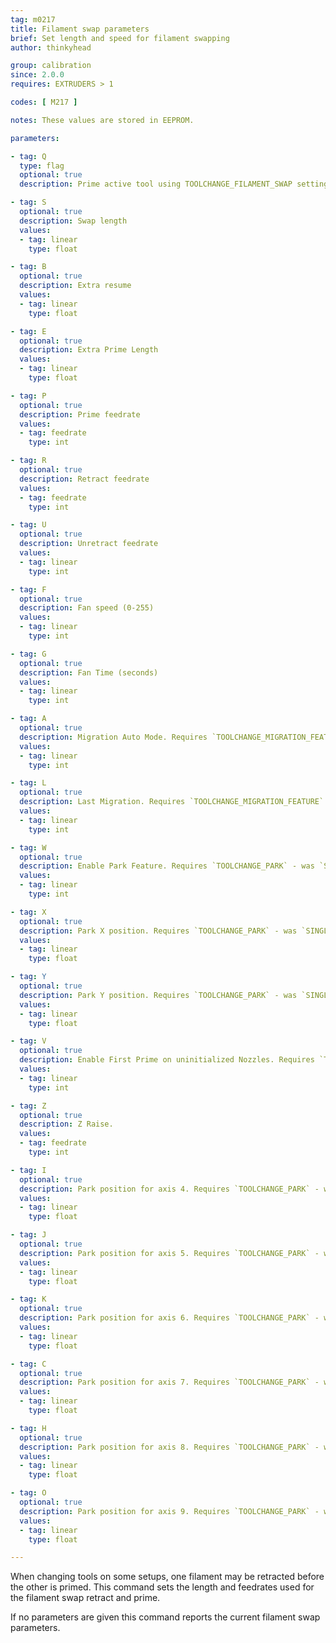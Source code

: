 ```yaml
---
tag: m0217
title: Filament swap parameters
brief: Set length and speed for filament swapping
author: thinkyhead

group: calibration
since: 2.0.0
requires: EXTRUDERS > 1

codes: [ M217 ]

notes: These values are stored in EEPROM.

parameters:

- tag: Q
  type: flag
  optional: true
  description: Prime active tool using TOOLCHANGE_FILAMENT_SWAP settings

- tag: S
  optional: true
  description: Swap length
  values:
  - tag: linear
    type: float

- tag: B
  optional: true
  description: Extra resume
  values:
  - tag: linear
    type: float

- tag: E
  optional: true
  description: Extra Prime Length
  values:
  - tag: linear
    type: float

- tag: P
  optional: true
  description: Prime feedrate
  values:
  - tag: feedrate
    type: int

- tag: R
  optional: true
  description: Retract feedrate
  values:
  - tag: feedrate
    type: int

- tag: U
  optional: true
  description: Unretract feedrate
  values:
  - tag: linear
    type: int

- tag: F
  optional: true
  description: Fan speed (0-255)
  values:
  - tag: linear
    type: int

- tag: G
  optional: true
  description: Fan Time (seconds)
  values:
  - tag: linear
    type: int

- tag: A
  optional: true
  description: Migration Auto Mode. Requires `TOOLCHANGE_MIGRATION_FEATURE`.
  values:
  - tag: linear
    type: int

- tag: L
  optional: true
  description: Last Migration. Requires `TOOLCHANGE_MIGRATION_FEATURE`.
  values:
  - tag: linear
    type: int

- tag: W
  optional: true
  description: Enable Park Feature. Requires `TOOLCHANGE_PARK` - was `SINGLENOZZLE_SWAP_PARK`.
  values:
  - tag: linear
    type: int

- tag: X
  optional: true
  description: Park X position. Requires `TOOLCHANGE_PARK` - was `SINGLENOZZLE_SWAP_PARK`.
  values:
  - tag: linear
    type: float

- tag: Y
  optional: true
  description: Park Y position. Requires `TOOLCHANGE_PARK` - was `SINGLENOZZLE_SWAP_PARK`.
  values:
  - tag: linear
    type: float

- tag: V
  optional: true
  description: Enable First Prime on uninitialized Nozzles. Requires `TOOLCHANGE_FS_PRIME_FIRST_USED`.
  values:
  - tag: linear
    type: int

- tag: Z
  optional: true
  description: Z Raise.
  values:
  - tag: feedrate
    type: int

- tag: I
  optional: true
  description: Park position for axis 4. Requires `TOOLCHANGE_PARK` - was `SINGLENOZZLE_SWAP_PARK`.
  values:
  - tag: linear
    type: float

- tag: J
  optional: true
  description: Park position for axis 5. Requires `TOOLCHANGE_PARK` - was `SINGLENOZZLE_SWAP_PARK`.
  values:
  - tag: linear
    type: float

- tag: K
  optional: true
  description: Park position for axis 6. Requires `TOOLCHANGE_PARK` - was `SINGLENOZZLE_SWAP_PARK`.
  values:
  - tag: linear
    type: float

- tag: C
  optional: true
  description: Park position for axis 7. Requires `TOOLCHANGE_PARK` - was `SINGLENOZZLE_SWAP_PARK`.
  values:
  - tag: linear
    type: float

- tag: H
  optional: true
  description: Park position for axis 8. Requires `TOOLCHANGE_PARK` - was `SINGLENOZZLE_SWAP_PARK`.
  values:
  - tag: linear
    type: float

- tag: O
  optional: true
  description: Park position for axis 9. Requires `TOOLCHANGE_PARK` - was `SINGLENOZZLE_SWAP_PARK`.
  values:
  - tag: linear
    type: float

---
```


When changing tools on some setups, one filament may be retracted before the other is primed. This command sets the length and feedrates used for the filament swap retract and prime.

If no parameters are given this command reports the current filament swap parameters.
